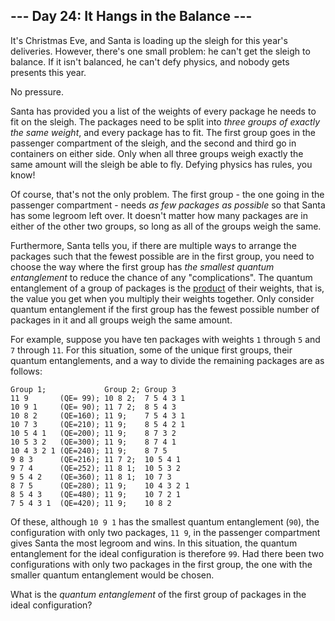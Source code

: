 --- Day 24: It Hangs in the Balance ---
---------------------------------------

It's Christmas Eve, and Santa is loading up the sleigh for this year's
deliveries. However, there's one small problem: he can't get the sleigh
to balance. If it isn't balanced, he can't defy physics, and nobody gets
presents this year.

No pressure.

Santa has provided you a list of the weights of every package he needs
to fit on the sleigh. The packages need to be split into *three groups
of exactly the same weight*, and every package has to fit. The first
group goes in the passenger compartment of the sleigh, and the second
and third go in containers on either side. Only when all three groups
weigh exactly the same amount will the sleigh be able to fly. Defying
physics has rules, you know!

Of course, that's not the only problem. The first group - the one going
in the passenger compartment - needs *as few packages as possible* so
that Santa has some legroom left over. It doesn't matter how many
packages are in either of the other two groups, so long as all of the
groups weigh the same.

Furthermore, Santa tells you, if there are multiple ways to arrange the
packages such that the fewest possible are in the first group, you need
to choose the way where the first group has *the smallest quantum
entanglement* to reduce the chance of any "complications". The quantum
entanglement of a group of packages is the
[product](https://en.wikipedia.org/wiki/Product_%28mathematics%29) of
their weights, that is, the value you get when you multiply their
weights together. Only consider quantum entanglement if the first group
has the fewest possible number of packages in it and all groups weigh
the same amount.

For example, suppose you have ten packages with weights `1` through `5`
and `7` through `11`. For this situation, some of the unique first
groups, their quantum entanglements, and a way to divide the remaining
packages are as follows:

    Group 1;             Group 2; Group 3
    11 9       (QE= 99); 10 8 2;  7 5 4 3 1
    10 9 1     (QE= 90); 11 7 2;  8 5 4 3
    10 8 2     (QE=160); 11 9;    7 5 4 3 1
    10 7 3     (QE=210); 11 9;    8 5 4 2 1
    10 5 4 1   (QE=200); 11 9;    8 7 3 2
    10 5 3 2   (QE=300); 11 9;    8 7 4 1
    10 4 3 2 1 (QE=240); 11 9;    8 7 5
    9 8 3      (QE=216); 11 7 2;  10 5 4 1
    9 7 4      (QE=252); 11 8 1;  10 5 3 2
    9 5 4 2    (QE=360); 11 8 1;  10 7 3
    8 7 5      (QE=280); 11 9;    10 4 3 2 1
    8 5 4 3    (QE=480); 11 9;    10 7 2 1
    7 5 4 3 1  (QE=420); 11 9;    10 8 2

Of these, although `10 9 1` has the smallest quantum entanglement
(`90`), the configuration with only two packages, `11 9`, in the
passenger compartment gives Santa the most legroom and wins. In this
situation, the quantum entanglement for the ideal configuration is
therefore `99`. Had there been two configurations with only two packages
in the first group, the one with the smaller quantum entanglement would
be chosen.

What is the *quantum entanglement* of the first group of packages in the
ideal configuration?

